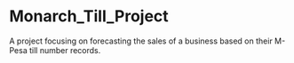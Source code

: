 # Monarch_Till_Project
A project focusing on forecasting the sales of a business based on their M-Pesa till number records. 
